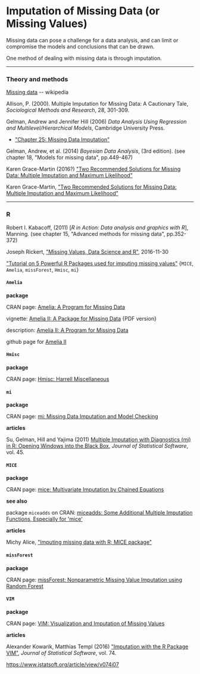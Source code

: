 # Imputation of Missing Data (or Missing Values)

Missing data can pose a challenge for a data analysis, and can limit or compromise the models and conclusions that can be drawn.

One method of dealing with missing data is through imputation.

---
### Theory and methods

[Missing data](https://en.wikipedia.org/wiki/Missing_data) -- wikipedia

Allison, P. (2000). Multiple Imputation for Missing Data: A Cautionary Tale, _Sociological Methods and Research_, 28, 301-309.

Gelman, Andrew and Jennifer Hill (2006) _Data Analysis Using Regression and Multilevel/Hierarchical Models_, Cambridge University Press.
 * ["Chapter 25: Missing Data Imputation"](http://www.stat.columbia.edu/~gelman/arm/missing.pdf)

Gelman, Andrew, et al. (2014) _Bayesian Data Analysis_, (3rd edition). (see chapter 18, "Models for missing data", pp.449-467)

Karen Grace-Martin (2016?) ["Two Recommended Solutions for Missing Data: Multiple Imputation and Maximum Likelihood"](http://www.theanalysisfactor.com/missing-data-two-recommended-solutions/)

Karen Grace-Martin, ["Two Recommended Solutions for Missing Data: Multiple Imputation and Maximum Likelihood"](http://www.theanalysisfactor.com/missing-data-two-recommended-solutions/)

---
### R

Robert I. Kabacoff, (2011) [_R in Action: Data analysis and graphics with R_], Manning. (see chapter 15, "Advanced methods for missing data", pp.352-372)

Joseph Rickert, ["Missing Values, Data Science and R"](https://rviews.rstudio.com/2016/11/30/missing-values-data-science-and-r/), 2016-11-30

["Tutorial on 5 Powerful R Packages used for imputing missing values"](https://www.analyticsvidhya.com/blog/2016/03/tutorial-powerful-packages-imputing-missing-values/) {`MICE`, `Amelia`, `missForest`, `Hmisc`, `mi`}

#### `Amelia`

**package**

CRAN page: [Amelia: A Program for Missing Data](https://cran.r-project.org/web/packages/Amelia/index.html)

vignette: [Amelia II: A Package for Missing Data](https://cran.r-project.org/web/packages/Amelia/vignettes/amelia.pdf) {PDF version}

description: [Amelia II: A Program for Missing Data](http://gking.harvard.edu/amelia)

github page for [Amelia II](https://github.com/IQSS/Amelia)


#### `Hmisc`

**package**

CRAN page: [Hmisc: Harrell Miscellaneous](https://cran.r-project.org/web/packages/Hmisc/index.html)



#### `mi`

**package**

CRAN page: [mi: Missing Data Imputation and Model Checking](https://cran.r-project.org/web/packages/mi/index.html)

**articles**

Su, Gelman, Hill and Yajima (2011) [Multiple Imputation with Diagnostics (mi) in R: Opening Windows into the Black Box](http://www.stat.columbia.edu/~gelman/research/published/mipaper.pdf), _Journal of Statistical Software_, vol. 45.


#### `MICE`

**package**

CRAN page: [mice: Multivariate Imputation by Chained Equations](https://cran.r-project.org/web/packages/mice/index.html)


**see also**

package `miceadds` on CRAN: [miceadds: Some Additional Multiple Imputation Functions, Especially for 'mice'](https://cran.r-project.org/web/packages/miceadds/index.html)


**articles**

Michy Alice, ["Imputing missing data with R; MICE package"](https://www.r-bloggers.com/imputing-missing-data-with-r-mice-package/)

#### `missForest`

**package**

CRAN page: [missForest: Nonparametric Missing Value Imputation using Random Forest](https://cran.r-project.org/web/packages/missForest/index.html)



#### `VIM`

**package**

CRAN page: [VIM: Visualization and Imputation of Missing Values](https://cran.r-project.org/web/packages/VIM/index.html)

**articles**

Alexander Kowarik, Matthias Templ (2016) ["Imputation with the R Package VIM"](https://www.jstatsoft.org/article/view/v074i07), _Journal of Statistical Software_, vol. 74.



https://www.jstatsoft.org/article/view/v074i07
